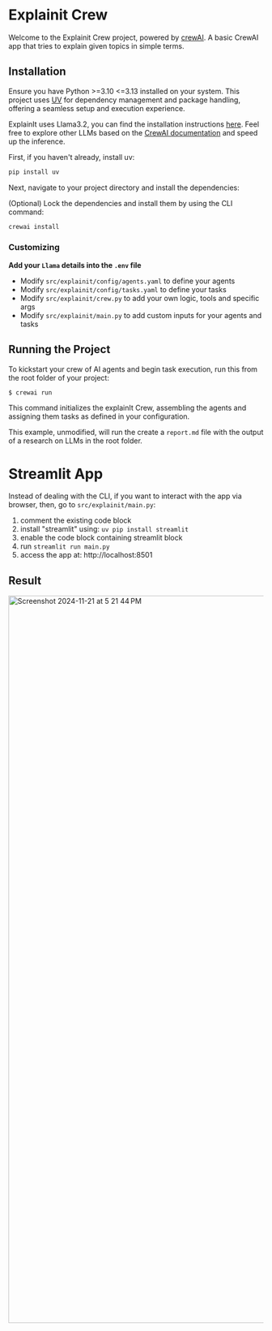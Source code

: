 # Explainit Crew

Welcome to the Explainit Crew project, powered by [crewAI](https://crewai.com). A basic CrewAI app that tries to explain given topics in simple terms.


## Installation

Ensure you have Python >=3.10 <=3.13 installed on your system. This project uses [UV](https://docs.astral.sh/uv/) for dependency management and package handling, offering a seamless setup and execution experience.

ExplainIt uses Llama3.2, you can find the installation instructions [here](https://docs.crewai.com/how-to/llm-connections#using-local-models-with-ollama). Feel free to explore other LLMs based on the [CrewAI documentation](https://docs.crewai.com/how-to/llm-connections#connect-crewai-to-llms) and speed up the inference.

First, if you haven't already, install uv:

```bash
pip install uv
```

Next, navigate to your project directory and install the dependencies:

(Optional) Lock the dependencies and install them by using the CLI command:
```bash
crewai install
```
### Customizing

**Add your `Llama` details into the `.env` file**

- Modify `src/explainit/config/agents.yaml` to define your agents
- Modify `src/explainit/config/tasks.yaml` to define your tasks
- Modify `src/explainit/crew.py` to add your own logic, tools and specific args
- Modify `src/explainit/main.py` to add custom inputs for your agents and tasks

## Running the Project

To kickstart your crew of AI agents and begin task execution, run this from the root folder of your project:

```bash
$ crewai run
```

This command initializes the explainIt Crew, assembling the agents and assigning them tasks as defined in your configuration.

This example, unmodified, will run the create a `report.md` file with the output of a research on LLMs in the root folder.


# Streamlit App

Instead of dealing with the CLI, if you want to interact with the app via browser, then, go to `src/explainit/main.py`:

1. comment the existing code block
2. install "streamlit" using: `uv pip install streamlit`
3. enable the code block containing streamlit block
4. run `streamlit run main.py`
5. access the app at: http://localhost:8501

## Result

<img width="1434" alt="Screenshot 2024-11-21 at 5 21 44 PM" src="https://github.com/user-attachments/assets/3963c64a-d2f8-4330-b39d-088feea9cb3c">
